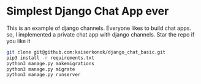 # Simplest Django Chat App ever

This is an example of django channels. Everyone likes to build chat apps. so, I implemented a private chat app with django channels. Star the repo if you like it


```bash
git clone git@github.com:kaiserkonok/django_chat_basic.git
pip3 install -r requirements.txt
python3 manage.py makemigrations
python3 manage.py migrate
python3 manage.py runserver
```
